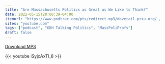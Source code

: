 ```yaml
---
title: "Are Massachusetts Politics as Great as We Like to Think?"
date: 2022-05-15T20:00:39-04:00
itemurl: "https://www.podtrac.com/pts/redirect.mp3/dovetail.prxu.org/_/103/9a6e925f-f7d2-4055-aead-a26da914f98c/barfo.mp3"
sites: "youtube.com"
tags: ["podcast", "GBH Talking Politics", "MassPoliProfs"]
draft: false
---
```


[Download MP3](https://www.podtrac.com/pts/redirect.mp3/dovetail.prxu.org/_/103/9a6e925f-f7d2-4055-aead-a26da914f98c/barfo.mp3)

{{< youtube iSyjcAxTI_8 >}}
